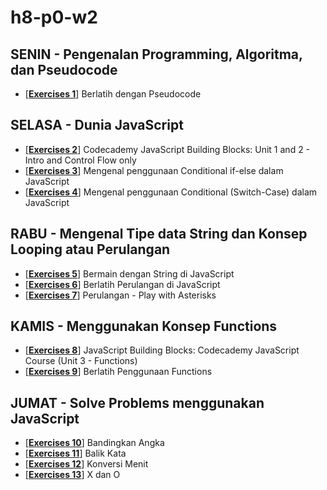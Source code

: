 # h8-p0-w2
## SENIN - Pengenalan Programming, Algoritma, dan Pseudocode ##
- [[**Exercises 1**](/Senin/exercises-1.txt)] Berlatih dengan Pseudocode

## SELASA - Dunia JavaScript ##
- [[**Exercises 2**](/Selasa/exercises-2.png)] Codecademy JavaScript Building Blocks: Unit 1 and 2 - Intro and Control Flow only
- [[**Exercises 3**](/Selasa/exercises-3.js)] Mengenal penggunaan Conditional if-else dalam JavaScript
- [[**Exercises 4**](/Selasa/exercises-4.js)] Mengenal penggunaan Conditional (Switch-Case) dalam JavaScript

## RABU - Mengenal Tipe data String dan Konsep Looping atau Perulangan ##
- [[**Exercises 5**](/Rabu/exercises-5.js)] Bermain dengan String di JavaScript
- [[**Exercises 6**](/Rabu/exercises-6.js)] Berlatih Perulangan di JavaScript
- [[**Exercises 7**](/Rabu/exercises-7.js)] Perulangan - Play with Asterisks

## KAMIS - Menggunakan Konsep Functions ##
- [[**Exercises 8**](/Kamis/exercises-8.png)] JavaScript Building Blocks: Codecademy JavaScript Course (Unit 3 - Functions)
- [[**Exercises 9**](/Kamis/exercises-9.js)] Berlatih Penggunaan Functions

## JUMAT - Solve Problems menggunakan JavaScript ##
- [[**Exercises 10**](/Selasa/exercises-10.js)] Bandingkan Angka
- [[**Exercises 11**](/Selasa/exercises-11.js)] Balik Kata
- [[**Exercises 12**](/Selasa/exercises-12.js)] Konversi Menit
- [[**Exercises 13**](/Selasa/exercises-13.js)] X dan O
